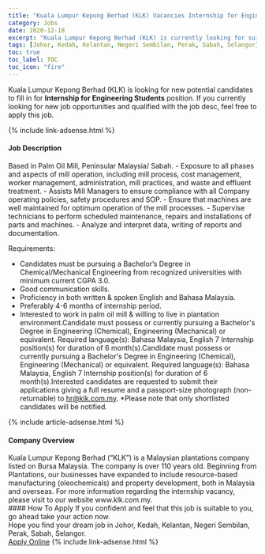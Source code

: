 ```yaml
---
title: "Kuala Lumpur Kepong Berhad (KLK) Vacancies Internship for Engineering Students" 
category: Jobs 
date: 2020-12-18 
excerpt: "Kuala Lumpur Kepong Berhad (KLK) is currently looking for suitable person to fill in the Internship for Engineering Students which positioned at Johor, Kedah, Kelantan, Negeri Sembilan, Perak, Sabah, Selangor" 
tags: [Johor, Kedah, Kelantan, Negeri Sembilan, Perak, Sabah, Selangor] 
toc: true 
toc_label: TOC 
toc_icon: "fire" 
--- 
```


<p>Kuala Lumpur Kepong Berhad (KLK) is looking for new potential candidates to fill in for <b>Internship for Engineering Students</b> position. If you currently looking for new job opportunities and qualified with the job desc, feel free to apply this job.
</p>{% include link-adsense.html %} 
<div><div><div><h4>Job Description</h4></div></div><div><div><span><div>Based in Palm Oil Mill, Peninsular Malaysia/ Sabah.
- Exposure to all phases and aspects of mill operation, including mill process, cost management, worker management, administration, mill practices, and waste and effluent treatment.
- Assists Mill Managers to ensure compliance with all Company operating policies, safety procedures and SOP. 
- Ensure that machines are well maintained for optimum operation of the mill processes. 
- Supervise technicians to perform scheduled maintenance, repairs and installations of parts and machines. 
- Analyze and interpret data, writing of reports and documentation. 

Requirements:
- Candidates must be pursuing a Bachelor&#8217;s Degree in Chemical/Mechanical Engineering from recognized universities with minimum current CGPA 3.0.
- Good communication skills.
- Proficiency in both written &amp; spoken English and Bahasa Malaysia.
- Preferably 4-6 months of internship period.
- Interested to work in palm oil mill &amp; willing to live in plantation environment.Candidate must possess or currently pursuing a Bachelor's Degree in Engineering (Chemical), Engineering (Mechanical) or equivalent.
Required language(s): Bahasa Malaysia, English
7  Internship position(s) for duration of 6 month(s).Candidate must possess or currently pursuing a Bachelor's Degree in Engineering (Chemical), Engineering (Mechanical) or equivalent.
Required language(s): Bahasa Malaysia, English
7  Internship position(s) for duration of 6 month(s).Interested candidates are requested to submit their applications giving a full resume and a passport-size photograph (non-returnable) to hr@klk.com.my.
*Please note that only shortlisted candidates will be notified.</div></span></div></div></div> 
{% include article-adsense.html %} 
<div><div><div><h4>Company Overview</h4></div></div><div><div><span><div>Kuala Lumpur Kepong Berhad (&#8220;KLK&#8221;) is a Malaysian plantations company listed on Bursa Malaysia. The company is over 110 years old.  Beginning from Plantations, our businesses have expanded to include resource-based manufacturing (oleochemicals) and property development, both in Malaysia and overseas.
For more information regarding the internship vacancy, please visit to our website www.klk.com.my.</div></span></div></div></div> 
#### How To Apply 
If you confident and feel that this job is suitable to you, go ahead take your action now. <br/> 
Hope you find your dream job in Johor, Kedah, Kelantan, Negeri Sembilan, Perak, Sabah, Selangor. <br/> 
<a href="https://www.jobstreet.com.my/en/job/internship-for-engineering-students-4446931?jobId=jobstreet-my-job-4446931&sectionRank=20&token=0~91a39689-d583-4308-a0d6-bf4f6b29c42d&fr=SRP%20View%20In%20New%20Ta" class="btn btn--info" target="_blank" rel="nofollow noopenner">Apply Online</a> 
{% include link-adsense.html %} 